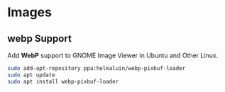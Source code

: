 # Images

## webp Support

Add **WebP** support to GNOME Image Viewer in Ubuntu and Other Linux.

```sh
sudo add-apt-repository ppa:helkaluin/webp-pixbuf-loader
sudo apt update
sudo apt install webp-pixbuf-loader
```
